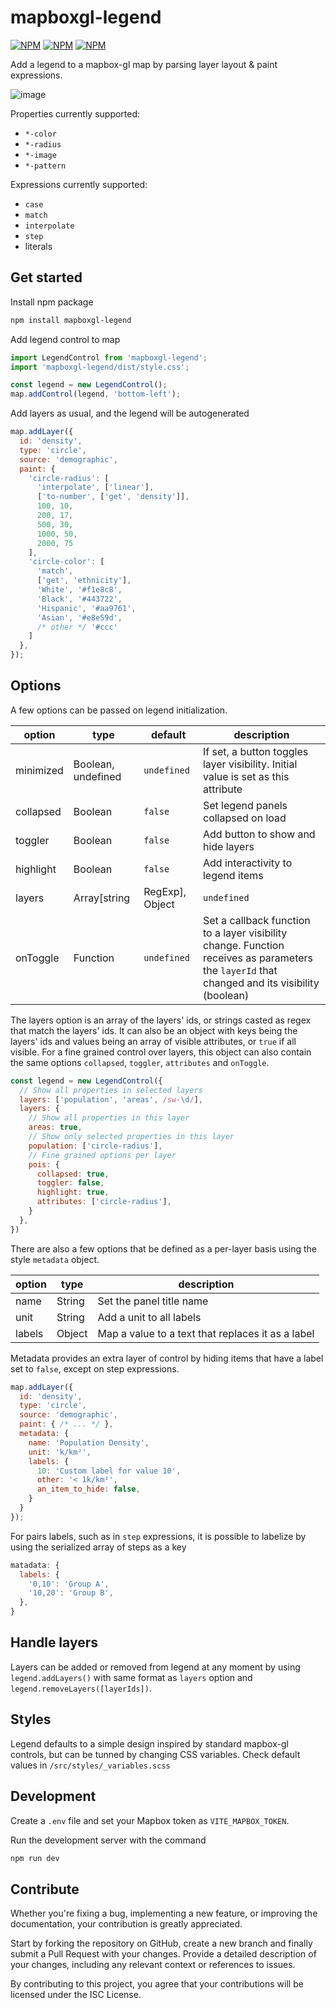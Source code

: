 # mapboxgl-legend

[![NPM](https://img.shields.io/npm/v/mapboxgl-legend)](https://npmjs.org/package/mapboxgl-legend)
[![NPM](https://img.shields.io/bundlephobia/minzip/mapboxgl-legend)](https://npmjs.org/package/mapboxgl-legend)
[![NPM](https://img.shields.io/npm/l/mapboxgl-legend)](https://npmjs.org/package/mapboxgl-legend)

Add a legend to a mapbox-gl map by parsing layer layout & paint expressions.

![image](https://user-images.githubusercontent.com/12972543/116700430-0d338b80-a9c7-11eb-913f-70c884589dc0.png)

Properties currently supported:

- `*-color`
- `*-radius`
- `*-image`
- `*-pattern`

Expressions currently supported:

- `case`
- `match`
- `interpolate`
- `step`
- literals

## Get started

Install npm package

```bash
npm install mapboxgl-legend
```

Add legend control to map

```javascript
import LegendControl from 'mapboxgl-legend';
import 'mapboxgl-legend/dist/style.css';

const legend = new LegendControl();
map.addControl(legend, 'bottom-left');
```

Add layers as usual, and the legend will be autogenerated

```javascript
map.addLayer({
  id: 'density',
  type: 'circle',
  source: 'demographic',
  paint: {
    'circle-radius': [
      'interpolate', ['linear'],
      ['to-number', ['get', 'density']],
      100, 10,
      200, 17,
      500, 30,
      1000, 50,
      2000, 75
    ],
    'circle-color': [
      'match',
      ['get', 'ethnicity'],
      'White', '#f1e8c8',
      'Black', '#443722',
      'Hispanic', '#aa9761',
      'Asian', '#e8e59d',
      /* other */ '#ccc'
    ]
  },
});
```

## Options

A few options can be passed on legend initialization.

| option | type | default | description |
| --- | --- | --- | --- |
| minimized | Boolean, undefined | `undefined` | If set, a button toggles layer visibility. Initial value is set as this attribute |
| collapsed | Boolean | `false` | Set legend panels collapsed on load |
| toggler | Boolean | `false` | Add button to show and hide layers |
| highlight | Boolean | `false` | Add interactivity to legend items |
| layers | Array[string | RegExp], Object | `undefined` | List of layers to be added. If undefined all layers will be added |
| onToggle | Function | `undefined` | Set a callback function to a layer visibility change. Function receives as parameters the `layerId` that changed and its visibility (boolean) |

The layers option is an array of the layers' ids, or strings casted as regex that match the layers' ids. It can also be an object with keys being the layers' ids and values being an array of visible attributes, or `true` if all visible. For a fine grained control over layers, this object can also contain the same options `collapsed`, `toggler`, `attributes` and `onToggle`.

```javascript
const legend = new LegendControl({
  // Show all properties in selected layers
  layers: ['population', 'areas', /sw-\d/],
  layers: {
    // Show all properties in this layer
    areas: true,
    // Show only selected properties in this layer
    population: ['circle-radius'], 
    // Fine grained options per layer
    pois: {
      collapsed: true,
      toggler: false,
      highlight: true,
      attributes: ['circle-radius'],
    }
  },
})
```

There are also a few options that be defined as a per-layer basis using the style `metadata` object.

| option | type | description |
| --- | --- | --- |
| name | String | Set the panel title name |
| unit | String | Add a unit to all labels |
| labels | Object | Map a value to a text that replaces it as a label |

Metadata provides an extra layer of control by hiding items that have a label set to `false`, except on step expressions.

```javascript
map.addLayer({
  id: 'density',
  type: 'circle',
  source: 'demographic',
  paint: { /* ... */ },
  metadata: {
    name: 'Population Density',
    unit: 'k/km²',
    labels: {
      10: 'Custom label for value 10',
      other: '< 1k/km²',
      an_item_to_hide: false,
    }
  }
});
```

For pairs labels, such as in `step` expressions, it is possible to labelize by using the serialized array of steps as a key

```javascript
matadata: {
  labels: {
    '0,10': 'Group A',
    '10,20': 'Group B',
  },
}
```

## Handle layers

Layers can be added or removed from legend at any moment by using `legend.addLayers()` with same format as `layers` option and `legend.removeLayers([layerIds])`.

## Styles

Legend defaults to a simple design inspired by standard mapbox-gl controls, but can be tunned by changing CSS variables. Check default values in `/src/styles/_variables.scss`

## Development

Create a `.env` file and set your Mapbox token as `VITE_MAPBOX_TOKEN`.

Run the development server with the command

```bash
npm run dev
```

## Contribute

Whether you're fixing a bug, implementing a new feature, or improving the documentation, your contribution is greatly appreciated.

Start by forking the repository on GitHub, create a new branch and finally submit a Pull Request with your changes. Provide a detailed description of your changes, including any relevant context or references to issues.

By contributing to this project, you agree that your contributions will be licensed under the ISC License.
